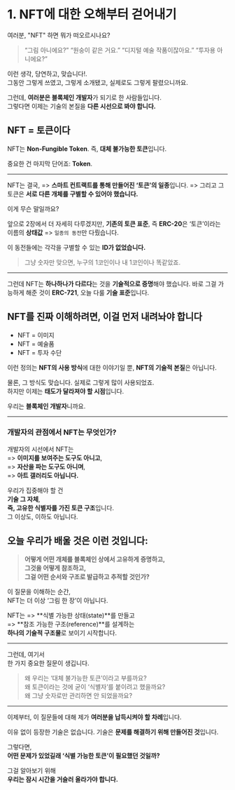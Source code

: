 # 1. NFT에 대한 오해부터 걷어내기

여러분, "NFT" 하면 뭐가 떠오르시나요?

> “그림 아니에요?”
> “원숭이 같은 거요.”
> “디지털 예술 작품이잖아요.”
> “투자용 아니에요?”

이런 생각, 당연하고, 맞습니다!.  
그동안 그렇게 쓰였고, 그렇게 소개됐고, 실제로도 그렇게 팔렸으니까요.

그런데, **여러분은 블록체인 개발자**가 되기로 한 사람들입니다.  
그렇다면 이제는 기술의 본질을 **다른 시선으로 봐야 합니다.**

## NFT = 토큰이다

NFT는 **Non-Fungible Token**.
즉, **대체 불가능한 토큰**입니다.

중요한 건 마지막 단어죠: **Token**.

---

NFT는 결국,
=> **스마트 컨트랙트를 통해 만들어진 ‘토큰’의 일종**입니다.
=> 그리고 그 토큰은 **서로 다른 개체를 구별할 수 있어야 했습니다.**

이게 무슨 말일까요?

앞으로 2장에서 더 자세히 다루겠지만,
**기존의 토큰 표준**, 즉 **ERC-20**은
‘토큰’이라는 이름의 **상태값** => `일종의 동전`만 다뤘습니다.

이 동전들에는 각각을 구별할 수 있는 **ID가 없었습니다.**

> 그냥 숫자만 맞으면, 누구의 1코인이나 내 1코인이나 똑같았죠.

---

그런데 NFT는 **하나하나가 다르다**는 것을 **기술적으로 증명**해야 했습니다.
바로 그걸 가능하게 해준 것이 **ERC-721**, 오늘 다룰 **기술 표준**입니다.

## NFT를 진짜 이해하려면, 이걸 먼저 내려놔야 합니다

- NFT = 이미지
- NFT = 예술품
- NFT = 투자 수단

이런 정의는 **NFT의 사용 방식**에 대한 이야기일 뿐,
**NFT의 기술적 본질**은 아닙니다.

물론, 그 방식도 맞습니다. 실제로 그렇게 많이 사용되었죠.  
하지만 이제는 **태도가 달라져야 할 시점**입니다.

우리는 **블록체인 개발자**니까요.

---

### 개발자의 관점에서 NFT는 무엇인가?

개발자의 시선에서 NFT는  
=> **이미지를 보여주는 도구도 아니고**,  
=> **자산을 파는 도구도 아니며**,  
=> **아트 갤러리도 아닙니다.**

우리가 집중해야 할 건  
**기술 그 자체**,  
**즉, 고유한 식별자를 가진 토큰 구조**입니다.  
그 이상도, 이하도 아닙니다.

## 오늘 우리가 배울 것은 이런 것입니다:

> **어떻게 어떤 개체를 블록체인 상에서 고유하게 증명하고,  
> 그것을 어떻게 참조하고,  
> 그걸 어떤 순서와 구조로 발급하고 추적할 것인가?**

이 질문을 이해하는 순간,  
NFT는 더 이상 ‘그림 한 장’이 아닙니다.

NFT는
=> **식별 가능한 상태(state)**를 만들고  
=> **참조 가능한 구조(reference)**를 설계하는  
**하나의 기술적 구조물**로 보이기 시작합니다.

---

그런데, 여기서  
한 가지 중요한 질문이 생깁니다.

> 왜 우리는 ‘대체 불가능한 토큰’이라고 부를까요?  
> 왜 토큰이라는 것에 굳이 ‘식별자’를 붙이려고 했을까요?  
> 왜 그냥 숫자로만 관리하면 안 되었을까요?

---

이제부터,
이 질문들에 대해 제가 **여러분을 납득시켜야 할 차례**입니다.

이유 없이 등장한 기술은 없습니다.
기술은 **문제를 해결하기 위해 만들어진 것**입니다.

그렇다면,  
**어떤 문제가 있었길래 ‘식별 가능한 토큰’이 필요했던 것일까?**

그걸 알아보기 위해  
**우리는 잠시 시간을 거슬러 올라가야 합니다.**
